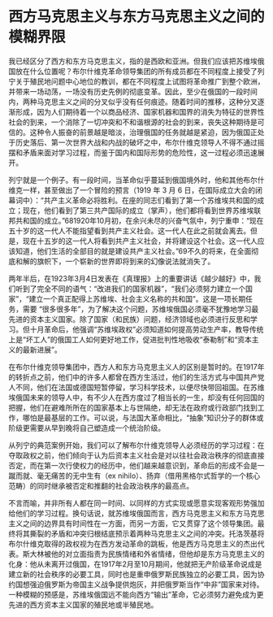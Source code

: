 # 西方马克思主义与东方马克思主义之间的模糊界限

我已经区分了西方和东方马克思主义，指的是西欧和亚洲。但我们应该把苏维埃俄国放在什么位置呢？布尔什维克革命领导集团的所有成员都在不同程度上接受了列宁关于殖民地问题中心地位的教训，都在不同程度上试图将革命推广到整个欧洲，并带来一场动荡，一场没有历史先例的彻底变革。因此，至少在俄国的一段时间内，两种马克思主义之间的分叉似乎没有任何痕迹。随着时间的推移，这种分叉逐渐形成，因为人们期待着一个以商品经济、国家机器和国界的消失为特征的世界性社会的到来，一个消除了一切冲突和不和谐根源的社会的到来，丧失这种期待是可信的。这种令人振奋的前景越是暗淡，治理俄国的任务就越是紧迫，因为俄国正处于历史落后、第一次世界大战和内战的破坏之中，布尔什维克领导人不得不通过摇摆和矛盾来面对学习过程，而鉴于国内和国际形势的危险性，这一过程必须迅速展开。

列宁就是一个例子。有一段时间，当革命似乎蔓延到俄国境外时，他和其他布尔什维克一样，甚至做出了一个冒险的预言（1919 年 3 月 6 日，在国际成立大会的闭幕词中）：“共产主义革命必将胜利。在座的同志们看到了第一个苏维埃共和国的成立；现在，他们看到了第三共产国际的成立（掌声），他们都将看到世界苏维埃联邦共和国的成立。”681920年10月初，在余兴未尽的兴奋气氛中，列宁重申：“现在五十岁的这一代人不能指望看到共产主义社会。这一代人在此之前就会离去。但是，现在十五岁的这一代人将看到共产主义社会，并将建设这个社会。这一代人应该知道，他们生活的全部目的就是建设共产主义社会。”69不久的将来，在全面彻底和解的旗帜下，一个崭新的世界即将到来的幻像说法就消失了。

两年半后，在1923年3月4日发表在《真理报》上的重要讲话《越少越好》中，我们听到了完全不同的语气：“改进我们的国家机器”，“我们必须努力建立一个国家”，“建立一个真正配得上苏维埃、社会主义名称的共和国”。这是一项长期任务，需要 “很多很多年”，为了解决这个问题，苏维埃俄国必须毫不犹豫地学习最先进的资本主义国家。除了国家（和民族）问题，经济领域也必须进行反思和学习。但十月革命后，他强调“苏维埃政权”必须知道如何提高劳动生产率，教导传统上是“坏工人”的俄国工人如何更好地工作，促进批判性地吸收“泰勒制”和“资本主义的最新进展”。

在布尔什维克领导集团中，西方人和东方马克思主义人的区别是暂时的。在1917年的转折点之前，他们中的许多人都曾在西方生活过，他们的生活方式与中国共产党人不同，他们在法国或德国短暂停留，学习科学技术，以便尽快带回祖国。在苏维埃俄国未来的领导人中，有不少人在西方度过了相当长的一生，却没有任何回国的把握，他们在避难所所在的国家基本上与世隔绝，却无法在政府或行政部门找到工作，哪怕是最基层的工作。可以说，与法国大革命相比，“抽象”知识分子的群体或阶级更需要从早到晚将自己塑造成一个统治阶级。

从列宁的典范案例开始，我们可以了解布尔什维克领导人必须经历的学习过程：在夺取政权之前，他们倾向于认为后资本主义社会是对以往社会政治秩序的彻底直接否定，而在第一次行使权力的经历中，他们越来越意识到，革命后的形成不会是一蹴而就、毫无痛苦的无中生有（ex nihilo）、扬弃（借用黑格尔式哲学的一个核心范畴）的同时继承被否定和推翻的社会政治秩序的最高点。

不言而喻，并非所有人都在同一时间、以同样的方式实现或愿意实现客观形势强加给他们的学习过程。换句话说，就苏维埃俄国而言，西方马克思主义和东方马克思主义之间的边界具有时间性在一方面，而另一方面，它又贯穿了这个领导集团。最终将其撕裂的矛盾和冲突归根结底预示着两种马克思主义之间的冲突。托洛茨基将布尔什维克取得的政权视为在西方发动革命的跳板，他是西方马克思主义的杰出代表。斯大林被他的对立面指责为民族情绪和外省情绪，但他却是东方马克思主义的化身：他从未离开过俄国，在1917年2月至10月期间，他就把无产阶级革命说成是建立新的社会秩序的必要工具，同时也是重申俄罗斯民族独立的必要工具，因为协约国想强迫俄罗斯为帝国主义战争提供炮灰，并把俄罗斯当作“中非”国家来对待。一种模糊的预感是，苏维埃俄国远不能向西方“输出”革命，它必须努力避免成为更先进的西方资本主义国家的殖民地或半殖民地。

